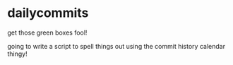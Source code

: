 # dailycommits
get those green boxes fool!

going to write a script to spell things out using the commit history calendar thingy!
